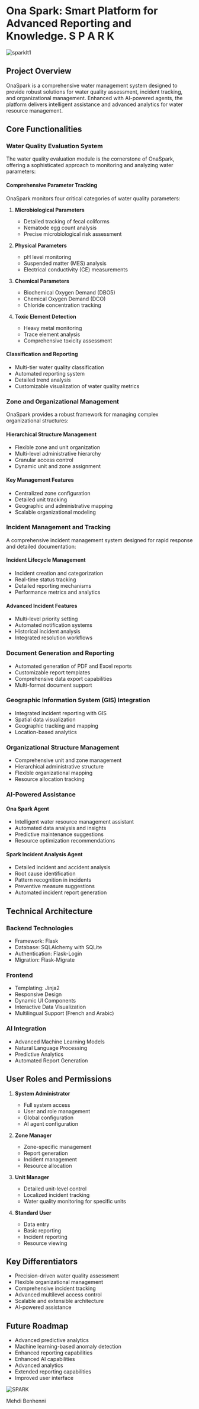 # Ona Spark: Smart Platform for Advanced Reporting and Knowledge. S P A R K
![sparklt1](https://github.com/user-attachments/assets/31867c26-1bf1-4732-bf21-405ce6bb3917)
## Project Overview


OnaSpark is a comprehensive water management system designed to provide robust solutions for water quality assessment, incident tracking, and organizational management. Enhanced with AI-powered agents, the platform delivers intelligent assistance and advanced analytics for water resource management.

## Core Functionalities

### Water Quality Evaluation System

The water quality evaluation module is the cornerstone of OnaSpark, offering a sophisticated approach to monitoring and analyzing water parameters:


#### Comprehensive Parameter Tracking

OnaSpark monitors four critical categories of water quality parameters:

1. **Microbiological Parameters**
   - Detailed tracking of fecal coliforms
   - Nematode egg count analysis
   - Precise microbiological risk assessment

2. **Physical Parameters**
   - pH level monitoring
   - Suspended matter (MES) analysis
   - Electrical conductivity (CE) measurements

3. **Chemical Parameters**
   - Biochemical Oxygen Demand (DBO5)
   - Chemical Oxygen Demand (DCO)
   - Chloride concentration tracking

4. **Toxic Element Detection**
   - Heavy metal monitoring
   - Trace element analysis
   - Comprehensive toxicity assessment

#### Classification and Reporting

- Multi-tier water quality classification
- Automated reporting system
- Detailed trend analysis
- Customizable visualization of water quality metrics

### Zone and Organizational Management

OnaSpark provides a robust framework for managing complex organizational structures:

#### Hierarchical Structure Management

- Flexible zone and unit organization
- Multi-level administrative hierarchy
- Granular access control
- Dynamic unit and zone assignment

#### Key Management Features

- Centralized zone configuration
- Detailed unit tracking
- Geographic and administrative mapping
- Scalable organizational modeling

### Incident Management and Tracking

A comprehensive incident management system designed for rapid response and detailed documentation:

#### Incident Lifecycle Management

- Incident creation and categorization
- Real-time status tracking
- Detailed reporting mechanisms
- Performance metrics and analytics

#### Advanced Incident Features

- Multi-level priority setting
- Automated notification systems
- Historical incident analysis
- Integrated resolution workflows

### Document Generation and Reporting

- Automated generation of PDF and Excel reports
- Customizable report templates
- Comprehensive data export capabilities
- Multi-format document support

### Geographic Information System (GIS) Integration

- Integrated incident reporting with GIS
- Spatial data visualization
- Geographic tracking and mapping
- Location-based analytics



### Organizational Structure Management

- Comprehensive unit and zone management
- Hierarchical administrative structure
- Flexible organizational mapping
- Resource allocation tracking

### AI-Powered Assistance

#### Ona Spark Agent
- Intelligent water resource management assistant
- Automated data analysis and insights
- Predictive maintenance suggestions
- Resource optimization recommendations

#### Spark Incident Analysis Agent
- Detailed incident and accident analysis
- Root cause identification
- Pattern recognition in incidents
- Preventive measure suggestions
- Automated incident report generation

## Technical Architecture

### Backend Technologies
- Framework: Flask
- Database: SQLAlchemy with SQLite
- Authentication: Flask-Login
- Migration: Flask-Migrate

### Frontend
- Templating: Jinja2
- Responsive Design
- Dynamic UI Components
- Interactive Data Visualization
- Multilingual Support (French and Arabic)

### AI Integration
- Advanced Machine Learning Models
- Natural Language Processing
- Predictive Analytics
- Automated Report Generation

## User Roles and Permissions

1. **System Administrator**
   - Full system access
   - User and role management
   - Global configuration
   - AI agent configuration

2. **Zone Manager**
   - Zone-specific management
   - Report generation
   - Incident management
   - Resource allocation

3. **Unit Manager**
   - Detailed unit-level control
   - Localized incident tracking
   - Water quality monitoring for specific units

4. **Standard User**
   - Data entry
   - Basic reporting
   - Incident reporting
   - Resource viewing

## Key Differentiators

- Precision-driven water quality assessment
- Flexible organizational management
- Comprehensive incident tracking
- Advanced multilevel access control
- Scalable and extensible architecture
- AI-powered assistance

## Future Roadmap

- Advanced predictive analytics
- Machine learning-based anomaly detection
- Enhanced reporting capabilities
- Enhanced AI capabilities
- Advanced analytics
- Extended reporting capabilities
- Improved user interface


![SPARK](https://github.com/user-attachments/assets/0ddc16cf-8a52-44c1-8876-04ab7ca0d07e)



Mehdi Benhenni


